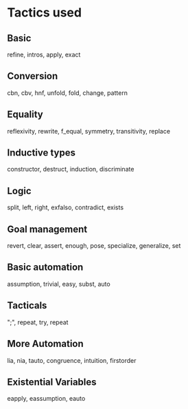 # Tactics used
## Basic
refine, intros, apply, exact
## Conversion
cbn, cbv, hnf, unfold, fold, change, pattern
## Equality
reflexivity, rewrite, f_equal, symmetry, transitivity, replace
## Inductive types
constructor, destruct, induction, discriminate
## Logic
split, left, right, exfalso, contradict, exists
## Goal management
revert, clear, assert, enough, pose, specialize, generalize, set
## Basic automation
assumption, trivial, easy, subst, auto
## Tacticals
";", repeat, try, repeat
## More Automation
lia, nia, tauto, congruence, intuition, firstorder
## Existential Variables
eapply, eassumption, eauto
